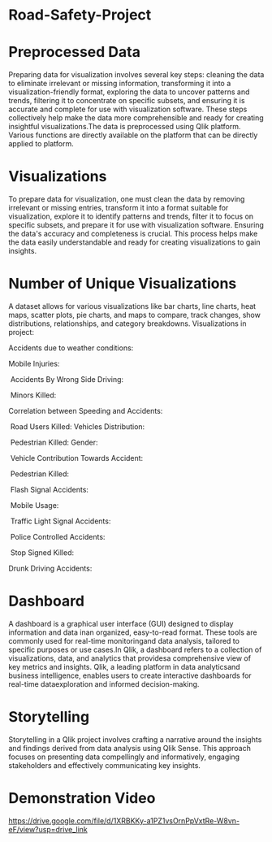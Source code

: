 # Road-Safety-Project
# Preprocessed Data 
Preparing data for visualization involves several key steps: cleaning the data to eliminate irrelevant or missing information, transforming it into a visualization-friendly format, exploring the data to uncover patterns and trends, filtering it to concentrate on specific subsets, and ensuring it is accurate and complete for use with visualization software. These steps collectively help make the data more comprehensible and ready for creating insightful visualizations.The data is preprocessed using Qlik platform. Various functions are directly available on the platform that can be directly applied to platform.
# Visualizations
To prepare data for visualization, one must clean the data by removing irrelevant or missing entries, transform it into a format suitable for visualization, explore it to identify patterns and trends, filter it to focus on specific subsets, and prepare it for use with visualization software. Ensuring the data's accuracy and completeness is crucial. This process helps make the data easily understandable and ready for creating visualizations to gain insights.
# Number of Unique Visualizations 
A dataset allows for various visualizations like bar charts, line charts, heat maps, scatter plots, pie charts, and maps to compare, track changes, show distributions, relationships, and category breakdowns.
Visualizations in project:

   Accidents due to weather conditions:
   
   Mobile Injuries:
   
   Accidents By Wrong Side Driving:
   
   Minors Killed:
   
   Correlation between Speeding and Accidents:
   
   Road Users Killed: Vehicles Distribution:
   
   Pedestrian Killed: Gender:
   
   Vehicle Contribution Towards Accident:
   
   Pedestrian Killed:
   
   Flash Signal Accidents:
   
   Mobile Usage:
   
   Traffic Light Signal Accidents:
   
   Police Controlled Accidents:
   
   Stop Signed Killed:
   
   Drunk Driving Accidents:
# Dashboard
A dashboard is a graphical user interface (GUI) designed to display information and data inan organized, easy-to-read format. These tools are commonly used for real-time monitoringand data analysis, tailored to specific purposes or use cases.In Qlik, a dashboard refers to a collection of visualizations, data, and analytics that providesa comprehensive view of key metrics and insights. Qlik, a leading platform in data analyticsand business intelligence, enables users to create interactive dashboards for real-time dataexploration and informed decision-making.
# Storytelling
Storytelling in a Qlik project involves crafting a narrative around the insights and findings
derived from data analysis using Qlik Sense. This approach focuses on presenting data
compellingly and informatively, engaging stakeholders and effectively communicating key
insights.
# Demonstration Video
https://drive.google.com/file/d/1XRBKKy-a1PZ1vsOrnPpVxtRe-W8vn-eF/view?usp=drive_link
